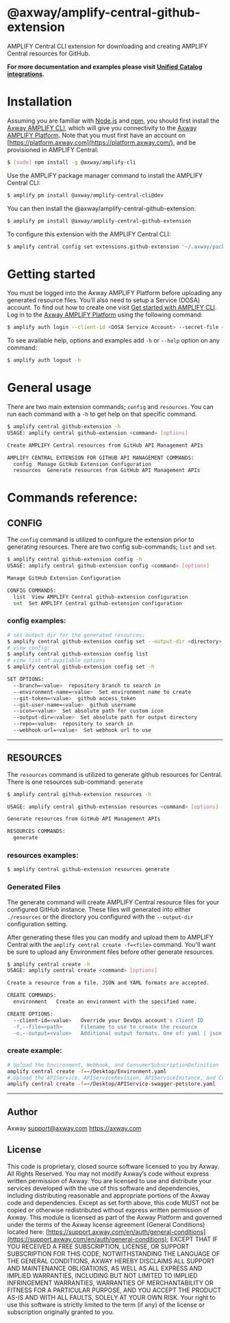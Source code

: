 # @axway/amplify-central-github-extension

AMPLIFY Central CLI extension for downloading and creating AMPLIFY Central resources for GitHub.

**For more documentation and examples please visit [Unified Catalog integrations](https://github.com/Axway/unified-catalog-integrations).**

# Installation

Assuming you are familiar with [Node.js](https://nodejs.org) and [npm](https://npmjs.com), you should first install the [Axway AMPLIFY CLI](https://www.npmjs.com/package/@axway/amplify-cli), which will give you connectivity to the [Axway AMPLIFY Platform](https://www.axway.com/en/products/amplify). Note that you must first have an account on [https://platform.axway.com](https://platform.axway.com/), and be provisioned in AMPLIFY Central:

```bash
$ [sudo] npm install -g @axway/amplify-cli
```

Use the AMPLIFY package manager command to install the AMPLIFY Central CLI:

```bash
$ amplify pm install @axway/amplify-central-cli@dev
```

You can then install the @axway/amplify-central-github-extension:

```bash
$ amplify pm install @axway/amplify-central-github-extension
```

To configure this extension with the AMPLIFY Central CLI:

```bash
$ amplify central config set extensions.github-extension '~/.axway/packages/@axway/amplify-central-github-extension'
```

# Getting started

You must be logged into the Axway AMPLIFY Platform before uploading any generated resource files. You'll also need to setup a Service (DOSA) account. To find out how to create one visit [Get started with AMPLIFY CLI](https://docs.axway.com/bundle/axway-open-docs/page/docs/central/cli_getstarted/index.html). Log in to the [Axway AMPLIFY Platform](https://www.axway.com/en/products/amplify) using the following command:

```bash
$ amplify auth login --client-id <DOSA Service Account> --secret-file <Private Key>
```

To see available help, options and examples add `-h` or `--help` option on any command:

```bash
$ amplify auth logout -h
```

# General usage

There are two main extension commands; `config` and `resources`. You can run each command with a `-h` to get help on that specific command.

```bash
$ amplify central github-extension -h
USAGE: amplify central github-extension <command> [options]

Create AMPLIFY Central resources from GitHub API Management APIs

AMPLIFY CENTRAL EXTENSION FOR GITHUB API MANAGEMENT COMMANDS:
  config  Manage GitHub Extension Configuration
  resources  Generate resources from GitHub API Management APIs
```

# Commands reference:

## CONFIG

The `config` command is utilized to configure the extension prior to generating resources. There are two config sub-commands; `list` and `set`.

```bash
$ amplify central github-extension config -h
USAGE: amplify central github-extension config <command> [options]

Manage GitHub Extension Configuration

CONFIG COMMANDS:
  list  View AMPLIFY Central github-extension configuration
  set  Set AMPLIFY Central github-extension configuration
```

### config examples:

```bash
# set output dir for the generated resources:
$ amplify central github-extension config set --output-dir <directory>
# view config:
$ amplify central github-extension config list
# view list of available options
$ amplify central github-extension config set -h

SET OPTIONS:
  --branch=<value>  repository branch to search in
  --environment-name=<value>  Set environment name to create
  --git-token=<value>  github access_token
  --git-user-name=<value>  github username
  --icon=<value>  Set absolute path for custom icon
  --output-dir=<value>  Set absolute path for output directory
  --repo=<value>  repository to search in
  --webhook-url=<value>  Set webhook url to use
```

---

## RESOURCES

The `resources` command is utilized to generate github resources for Central. There is one resources sub-command: `generate`

```bash
$ amplify central github-extension resources -h

USAGE: amplify central github-extension resources <command> [options]

Generate resources from GitHub API Management APIs

RESOURCES COMMANDS:
  generate
```

### resources examples:

```bash
$ amplify central github-extension resources generate
```

### Generated Files

The generate command will create AMPLIFY Central resource files for your configured GitHub instance. These files will generated into either `./resources` or the directory you configured with the `--output-dir` configuration setting.

After generating these files you can modify and upload them to AMPLIFY Central with the `amplify central create -f=<file>` command. You'll want be sure to upload any Environment files before other generate resources.

```bash
$ amplify central create -h
USAGE: amplify central create <command> [options]

Create a resource from a file. JSON and YAML formats are accepted.

CREATE COMMANDS:
  environment   Create an environment with the specified name.

CREATE OPTIONS:
  --client-id=<value>   Override your DevOps account's client ID
  -f,--file=<path>      Filename to use to create the resource
  -o,--output=<value>   Additional output formats. One of: yaml | json
```

### create example:

```bash
# Upload the Environment, Webhook, and ConsumerSubscriptionDefinition
amplify central create -f=~/Desktop/Environment.yaml
# Upload the APIService, APIServiceRevision, APIServiceInstance, and ConsumerInstance
amplify central create -f=~/Desktop/APIService-swagger-petstore.yaml
```

---

## Author

Axway <support@axway.com> https://axway.com

## License

This code is proprietary, closed source software licensed to you by Axway. All Rights Reserved. You may not modify Axway’s code without express written permission of Axway. You are licensed to use and distribute your services developed with the use of this software and dependencies, including distributing reasonable and appropriate portions of the Axway code and dependencies. Except as set forth above, this code MUST not be copied or otherwise redistributed without express written permission of Axway. This module is licensed as part of the Axway Platform and governed under the terms of the Axway license agreement (General Conditions) located here: [https://support.axway.com/en/auth/general-conditions](https://support.axway.com/en/auth/general-conditions); EXCEPT THAT IF YOU RECEIVED A FREE SUBSCRIPTION, LICENSE, OR SUPPORT SUBSCRIPTION FOR THIS CODE, NOTWITHSTANDING THE LANGUAGE OF THE GENERAL CONDITIONS, AXWAY HEREBY DISCLAIMS ALL SUPPORT AND MAINTENANCE OBLIGATIONS, AS WELL AS ALL EXPRESS AND IMPLIED WARRANTIES, INCLUDING BUT NOT LIMITED TO IMPLIED INFRINGEMENT WARRANTIES, WARRANTIES OF MERCHANTABILITY OR FITNESS FOR A PARTICULAR PURPOSE, AND YOU ACCEPT THE PRODUCT AS-IS AND WITH ALL FAULTS, SOLELY AT YOUR OWN RISK. Your right to use this software is strictly limited to the term (if any) of the license or subscription originally granted to you.
